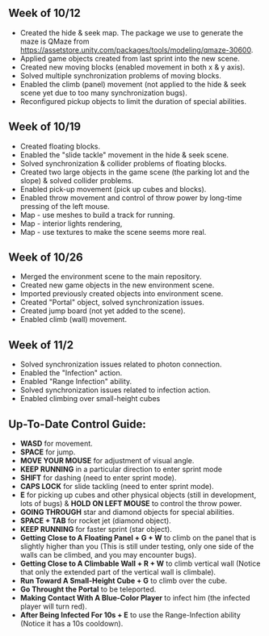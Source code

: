 ## Week of 10/12
* Created the hide & seek map. The package we use to generate the maze is QMaze from https://assetstore.unity.com/packages/tools/modeling/qmaze-30600.
* Applied game objects created from last sprint into the new scene.
* Created new moving blocks (enabled movement in both x & y axis).
* Solved multiple synchronization problems of moving blocks.
* Enabled the climb (panel) movement (not applied to the hide & seek scene yet due to too many synchronization bugs).
* Reconfigured pickup objects to limit the duration of special abilities.

## Week of 10/19
* Created floating blocks.
* Enabled the "slide tackle" movement in the hide & seek scene.
* Solved synchronization & collider problems of floating blocks.
* Created two large objects in the game scene (the parking lot and the slope) & solved collider problems.
* Enabled pick-up movement (pick up cubes and blocks).
* Enabled throw movement and control of throw power by long-time pressing of the left mouse.
* Map - use meshes to build a track for running.
* Map - interior lights rendering,
* Map - use textures to make the scene seems more real.

## Week of 10/26
* Merged the environment scene to the main repository.
* Created new game objects in the new environment scene.
* Imported previously created objects into environment scene.
* Created "Portal" object, solved synchronization issues.
* Created jump board (not yet added to the scene).
* Enabled climb (wall) movement.

## Week of 11/2
* Solved synchronization issues related to photon connection.
* Enabled the "Infection" action.
* Enabled "Range Infection" ability.
* Solved synchronization issues related to infection action.
* Enabled climbing over small-height cubes

## Up-To-Date Control Guide:
* **WASD** for movement.
* **SPACE** for jump.
* **MOVE YOUR MOUSE** for adjustment of visual angle.
* **KEEP RUNNING** in a particular direction to enter sprint mode
* **SHIFT** for dashing (need to enter sprint mode).
* **CAPS LOCK** for slide tackling (need to enter sprint mode).
* **E** for picking up cubes and other physical objects (still in development, lots of bugs) & **HOLD ON LEFT MOUSE** to control the throw power.
* **GOING THROUGH** star and diamond objects for special abilities.
* **SPACE + TAB** for rocket jet (diamond object).
* **KEEP RUNNING** for faster sprint (star object).
* **Getting Close to A Floating Panel + G + W** to climb on the panel that is slightly higher than you (This is still under testing, only one side of the walls can be climbed, and you may encounter bugs).
* **Getting Close to A Climbable Wall + R + W** to climb vertical wall (Notice that only the extended part of the vertical wall is climbale).
* **Run Toward A Small-Height Cube + G** to climb over the cube.
* **Go Throught the Portal** to be teleported.
* **Making Contact With A Blue-Color Player** to infect him (the infected player will turn red).
* **After Being Infected For 10s + E** to use the Range-Infection ability (Notice it has a 10s cooldown).

